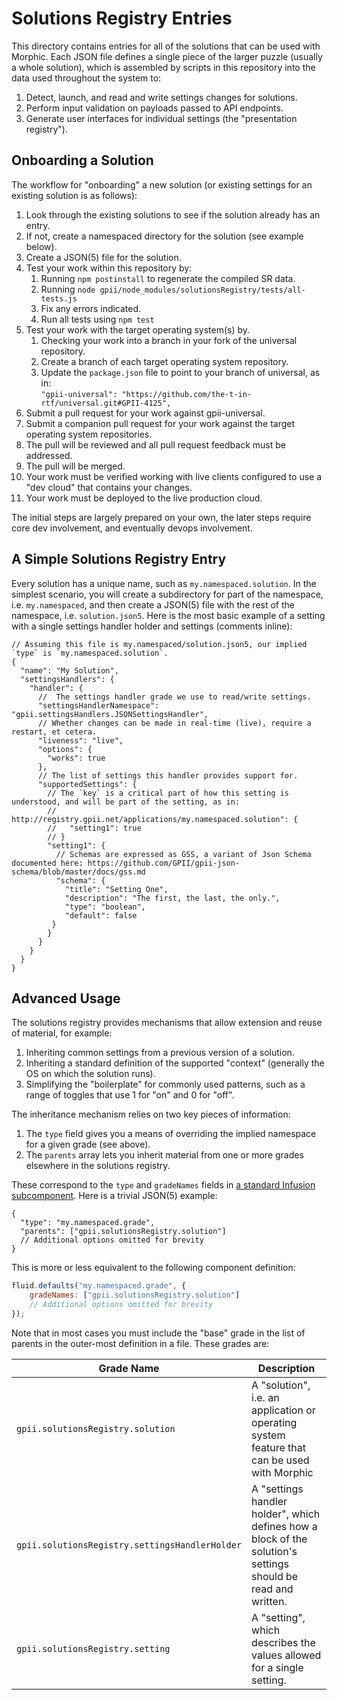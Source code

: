 # Solutions Registry Entries

This directory contains entries for all of the solutions that can be used with Morphic.  Each JSON file defines a single
piece of the larger puzzle (usually a whole solution), which is assembled by scripts in this repository into the data
used throughout the system to:

1. Detect, launch, and read and write settings changes for solutions.
2. Perform input validation on payloads passed to API endpoints.
3. Generate user interfaces for individual settings (the "presentation registry").

## Onboarding a Solution

The workflow for "onboarding" a new solution (or existing settings for an existing solution is as follows):

1. Look through the existing solutions to see if the solution already has an entry.
2. If not, create a namespaced directory for the solution (see example below).
3. Create a JSON(5) file for the solution.
4. Test your work within this repository by:
   1. Running `npm postinstall` to regenerate the compiled SR data.
   2. Running `node gpii/node_modules/solutionsRegistry/tests/all-tests.js`
   3. Fix any errors indicated.
   4. Run all tests using `npm test`
5. Test your work with the target operating system(s) by.
   1. Checking your work into a branch in your fork of the universal repository.
   2. Create a branch of each target operating system repository.
   3. Update the `package.json` file to point to your branch of universal, as in:\
      `"gpii-universal": "https://github.com/the-t-in-rtf/universal.git#GPII-4125",`
6. Submit a pull request for your work against gpii-universal.
7. Submit a companion pull request for your work against the target operating system repositories.  
8. The pull will be reviewed and all pull request feedback must be addressed.
9. The pull will be merged.
10. Your work must be verified working with live clients configured to use a "dev cloud" that contains your changes.
11. Your work must be deployed to the live production cloud.

The initial steps are largely prepared on your own, the later steps require core dev involvement, and eventually devops
involvement.

## A Simple Solutions Registry Entry

Every solution has a unique name, such as `my.namespaced.solution`.  In the simplest scenario, you will create a
subdirectory for part of the namespace, i.e. `my.namespaced`, and then create a JSON(5) file with the rest of the
namespace, i.e. `solution.json5`.  Here is the most basic example of a setting with a single settings handler holder
and settings (comments inline):

```json5
// Assuming this file is my.namespaced/solution.json5, our implied `type` is `my.namespaced.solution`.
{
  "name": "My Solution",
  "settingsHandlers": {
    "handler": {
      //  The settings handler grade we use to read/write settings.
      "settingsHandlerNamespace": "gpii.settingsHandlers.JSONSettingsHandler",
      // Whether changes can be made in real-time (live), require a restart, et cetera.
      "liveness": "live",
      "options": {
        "works": true
      },
      // The list of settings this handler provides support for.
      "supportedSettings": {
        // The `key` is a critical part of how this setting is understood, and will be part of the setting, as in:
        // http://registry.gpii.net/applications/my.namespaced.solution": {
        //   "setting1": true
        // }
        "setting1": {
          // Schemas are expressed as GSS, a variant of Json Schema documented here: https://github.com/GPII/gpii-json-schema/blob/master/docs/gss.md
          "schema": {
            "title": "Setting One",
            "description": "The first, the last, the only.",
            "type": "boolean",
            "default": false
         }
        }
      }
    }
  }
}
```

## Advanced Usage

The solutions registry provides mechanisms that allow extension and reuse of material, for example:

1. Inheriting common settings from a previous version of a solution.
2. Inheriting a standard definition of the supported "context" (generally the OS on which the solution runs).
3. Simplifying the "boilerplate" for commonly used patterns, such as a range of toggles that use 1 for "on" and 0 for "off".

The inheritance mechanism relies on two key pieces of information:

1. The `type` field gives you a means of overriding the implied namespace for a given grade (see above).
2. The `parents` array lets you inherit material from one or more grades elsewhere in the solutions registry.

These correspond to the `type` and `gradeNames` fields in
[a standard Infusion subcomponent](https://docs.fluidproject.org/infusion/development/ComponentGrades.html).  Here is a
trivial JSON(5) example:

```json5
{
  "type": "my.namespaced.grade",
  "parents": ["gpii.solutionsRegistry.solution"]
  // Additional options omitted for brevity
}
```

This is more or less equivalent to the following component definition:

```javascript
fluid.defaults("my.namespaced.grade", {
    gradeNames: ["gpii.solutionsRegistry.solution"]
    // Additional options omitted for brevity
});
```

Note that in most cases you must include the "base" grade in the list of parents in the outer-most definition in a file.
These grades are:

| Grade Name                                     | Description |
| ---------------------------------------------- | ----------- |
| `gpii.solutionsRegistry.solution`              | A "solution", i.e. an application or operating system feature that can be used with Morphic |
| `gpii.solutionsRegistry.settingsHandlerHolder` | A "settings handler holder", which defines how a block of the solution's settings should be read and written.  |
| `gpii.solutionsRegistry.setting`               | A "setting", which describes the values allowed for a single setting. |
